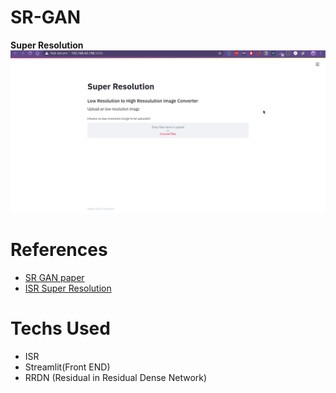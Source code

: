  # SR-GAN
 **Super Resolution**
![demo](Images/demo.gif)


# References
- [SR GAN paper](https://arxiv.org/abs/1609.04802)
- [ISR Super Resolution](https://github.com/idealo/image-super-resolution)


# Techs Used
- ISR
- Streamlit(Front END)
- RRDN (Residual in Residual Dense Network)
